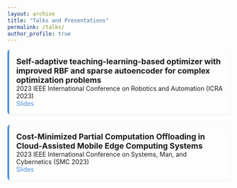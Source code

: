 ```yaml
---
layout: archive
title: "Talks and Presentations"
permalink: /talks/
author_profile: true
---
```


<style>
.talk {
  margin-bottom: 1.5rem;
  padding: 1rem;
  background-color: rgba(255, 255, 255, 0.08); /* 半透明白色背景 */
  border-left: 4px solid #4A90E2;
  box-shadow: 0 2px 4px rgba(0,0,0,0.05);
  border-radius: 6px;
}
.talk-title {
  font-weight: bold;
  font-size: 1.1rem;
}

a {
  color: #4A90E2;
  text-decoration: none;
}
a:hover {
  text-decoration: underline;
}
</style>


<div class="talk">
  <div class="talk-title">Self-adaptive teaching-learning-based optimizer with improved RBF and sparse autoencoder for complex optimization problems</div>
  <div class="talk-meta">2023 IEEE International Conference on Robotics and Automation (ICRA 2023)</div>
  <a href="https://ZiqiWang0312.github.io/bio/files/ICRAslid1.pdf" target="_blank">Slides</a>
</div>

<div class="talk">
  <div class="talk-title">Cost-Minimized Partial Computation Offloading in Cloud-Assisted Mobile Edge Computing Systems</div>
  <div class="talk-meta">2023 IEEE International Conference on Systems, Man, and Cybernetics (SMC 2023)</div>
  <a href="https://ZiqiWang0312.github.io/bio/files/SMC23slid1.pdf" target="_blank">Slides</a>
</div>
